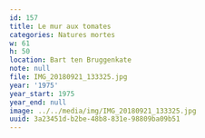 ```yaml
---
id: 157
title: Le mur aux tomates
categories: Natures mortes
w: 61
h: 50
location: Bart ten Bruggenkate
note: null
file: IMG_20180921_133325.jpg
year: '1975'
year_start: 1975
year_end: null
image: ../../media/img/IMG_20180921_133325.jpg
uuid: 3a23451d-b2be-48b8-831e-98809ba09b51
---
```



